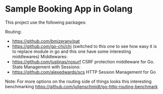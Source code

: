 # Sample Booking App in Golang

This project use the following packages:

Routing:
- https://github.com/bmizerany/pat
- https://github.com/go-chi/chi (switched to this one to see how easy it is to replace module
 in go and this one have some interesting middlewares)
Middlewares:
- https://github.com/justinas/nosurf CSRF protection middleware for Go.
State Management with Sessions:
- https://github.com/alexedwards/scs HTTP Session Management for Go


Note: For more options on the routing side of things
      looks this interesting benchmarking
https://github.com/julienschmidt/go-http-routing-benchmark
